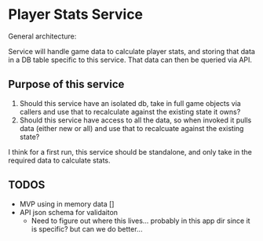 # Player Stats Service

General architecture:

Service will handle game data to calculate player stats, and storing that data in a DB table specific to this service.
That data can then be queried via API.

## Purpose of this service

1. Should this service have an isolated db, take in full game objects via callers and use that to recalculate against the existing state it owns?
2. Should this service have access to all the data, so when invoked it pulls data (either new or all) and use that to recalcuate against the existing state?

I think for a first run, this service should be standalone, and only take in the required data to calculate stats.

## TODOS

- MVP using in memory data []
- API json schema for validaiton
  - Need to figure out where this lives... probably in this app dir since it is specific? but can we do better...
